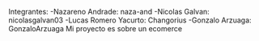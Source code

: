 Integrantes: 
-Nazareno Andrade: naza-and
-Nicolas Galvan: nicolasgalvan03 
-Lucas Romero Yacurto: Changorius
-Gonzalo Arzuaga: GonzaloArzuaga
Mi proyecto es sobre un ecomerce

